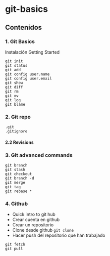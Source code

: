 # git-basics

## Contenidos

### 1. Git Basics
Instalación
Getting Started
```
git init
git status
git add
git config user.name 
git config user.email
git show
git diff
git rm
git mv
git log
git blame
```

### 2. Git repo
```
.git
.gitignore
```
#### 2.2 Revisions

### 3. Git advanced commands
```
git branch
git stash
git checkout
git branch -d
git merge
git tag 
git rebase *
```

### 4. Github

* Quick intro to git hub
* Crear cuenta en github
* Crear un repositorio 
* Clone desde github 
`git clone`
* Hacer push del repositorio que han trabajado
```
git fetch
git pull
``` 

